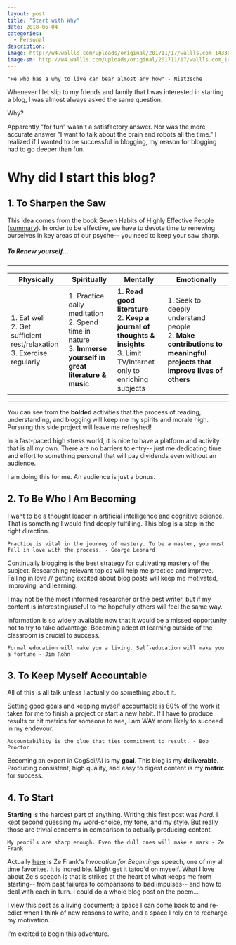```yaml
---
layout: post
title: "Start with Why"
date: 2018-06-04
categories:
  - Personal
description:
image: http://w4.wallls.com/uploads/original/201711/17/wallls.com_143304.jpg
image-sm: http://w4.wallls.com/uploads/original/201711/17/wallls.com_143304.jpg
---
```


`"He who has a why to live can bear almost any how" - Nietzsche`

Whenever I let slip to my friends and family that I was interested in starting a blog, I was almost always asked the same question.

Why?

Apparently "for fun" wasn't a satisfactory answer. Nor was the more accurate answer "I want to talk about the brain and robots all the time." I realized if I wanted to be successful in blogging, my reason for blogging had to go deeper than fun.

# Why did I start this blog?

## 1. To Sharpen the Saw

This idea comes from the book Seven Habits of Highly Effective People ([summary](https://blog.hubspot.com/sales/habits-of-highly-effective-people-summary)). In order to be effective, we have to devote time to renewing ourselves in key areas of our psyche-- you need to keep your saw sharp.

##### To Renew yourself...

----


| Physically      | Spiritually | Mentally | Emotionally |
|-----------------|-------------|----------|-------------|
|1. Eat well<br>2. Get sufficient rest/relaxation<br>3. Exercise regularly| 1. Practice daily meditation<br>2. Spend time in nature<br>3. __Immerse yourself in great literature & music__|1. __Read good literature__<br>2. __Keep a journal of thoughts & insights__<br> 3. Limit TV/Internet only to enriching subjects| 1. Seek to deeply understand people<br> 2. __Make contributions to meaningful projects that improve lives of others__|

----

You can see from the __bolded__ activities that the process of reading, understanding, and blogging will keep me my spirits and morale high. Pursuing this side project will leave me refreshed!

In a fast-paced high stress world, it is nice to have a platform and activity that is all my own. There are no barriers to entry-- just me dedicating time and effort to something personal that will pay dividends even without an audience.

I am doing this for me. An audience is just a bonus.
## 2. To Be Who I Am Becoming

I want to be a thought leader in artificial intelligence and cognitive science. That is something I would find deeply fulfilling. This blog is a step in the right direction.

`Practice is vital in the journey of mastery. To be a master, you must fall in love with the process. - George Leonard`

Continually blogging is the best strategy for cultivating  mastery of the subject. Researching relevant topics will help me practice and improve. Falling in love // getting excited about blog posts will keep me motivated, improving, and learning.

I may not be the most informed researcher or the best writer, but if my content is interesting/useful to me hopefully others will feel the same way.

Information is so widely available now that it would be a missed opportunity not to try to take advantage. Becoming adept at learning outside of the classroom is crucial to success.

`Formal education will make you a living. Self-education will make you a fortune - Jim Rohn`

## 3. To Keep Myself Accountable

All of this is all talk unless I actually do something about it.

Setting good goals and keeping myself accountable is 80% of the work it takes for me to finish a project or start a new habit. If I have to produce results or hit metrics for someone to see, I am WAY more likely to succeed in my endevour.

`Accountability is the glue that ties commitment to result. - Bob Proctor`

Becoming an expert in CogSci/AI is my **goal**. This blog is my **deliverable**.  Producing consistent, high quality, and easy to digest content is my **metric** for success.

## 4. To Start
**Starting** is the hardest part of anything. Writing this first post was *hard.* I kept second guessing my word-choice, my tone, and my style. But really those are trivial concerns in comparison to actually producing content.

`My pencils are sharp enough. Even the dull ones will make a mark - Ze Frank`

Actually [here](https://www.youtube.com/watch?v=RYlCVwxoL_g) is Ze Frank's *Invocation for Beginnings* speech, one of my all time favorites. It is incredible. Might get it tatoo'd on myself. What I love about Ze's speach is that is strikes at the heart of what keeps me from starting-- from past failures to comparisons to bad impulses-- and how to deal with each in turn. I could do a whole blog post on the poem...

I view this post as a living document; a space I can come back to and re-edict when I think of new reasons to write, and a space I rely on to recharge my motivation.

I'm excited to begin this adventure.
